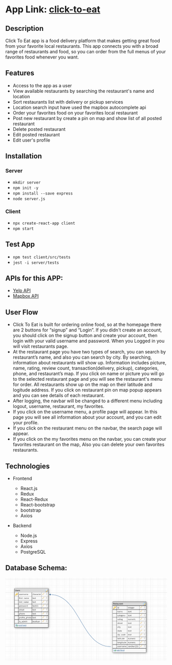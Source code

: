 # App Link: [click-to-eat](https://click-client.herokuapp.com/)

## Description
Click To Eat app is a food delivery platform that makes getting great food from your favorite local restaurants. This app connects you with a broad range of restaurants and food, so you can order from the full menus of your favorites food whenever you want.


## Features
- Access to the app as a user
- View available restaurants by searching the restaurant's name and location
- Sort restaurants list with delivery or pickup services
- Location search input have used the mapbox autocomplete api
- Order your favorites food on your favorites local restaurant
- Post new restaurant by create a pin on map and show list of all posted restaurant
- Delete posted restaurant
- Edit posted restaurant
- Edit user's profile

## Installation
### Server
- `mkdir server`
- `npm init -y`
- `npm install --save express`
- `node server.js`

### Client
- `npx create-react-app client`
- `npm start`

## Test App
- `npm test client/src/tests`
- `jest -i server/tests`



## APIs for this APP:
- [Yelp API](https://www.yelp.com/developers/documentation/v3)
- [Mapbox API](https://docs.mapbox.com/mapbox-gl-js/api/map/)


## User Flow
- Click To Eat is built for ordering online food, so at the homepage there are 2 buttons for “signup” and “Login”. If you didn't create an account, you should click on the signup button and create your account, then login with your valid username and password. When you Logged in you will visit restaurants page. 
- At the restaurant page you have two types of search, you can search by restaurant’s name, and also you can search by city. By searching, information about restaurants will show up. Information includes picture, name, rating, review count, transaction(delivery, pickup), categories, phone, and restaurant’s map. If you click on name or picture you will go to the selected restaurant page and you will see the restaurant's menu for order. All restaurants show up on the map on their latitude and logitude address. If you click on restaurant pin on map popup appears and you can see details of each restaurant. 
- After logging, the navbar will be changed to a different menu including logout, username, restaurant, my favorites.
- If you click on the username menu, a profile page will appear. In this page you will see all information about your account, and you can edit your profile.
- If you click on the restaurant menu on the navbar, the search page will appear.
- If you click on the my favorites menu on the navbar, you can create your favorites restaurant on the map, Also you can delete your own favorites restaurants.

## Technologies
- Frontend
    - React.js
    - Redux
    - React-Redux
    - React-bootstrap
    - bootstrap
    - Axios
    
- Backend 
    - Node.js
    - Express
    - Axios
    - PostgreSQL    

## Database Schema:
![db_schema](src/assets/DB-Schema.png)
